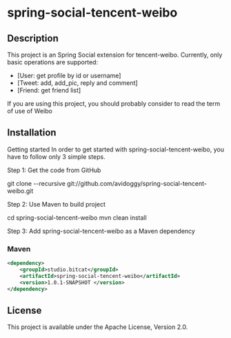 spring-social-tencent-weibo 
====================================

## Description
This project is an Spring Social extension for tencent-weibo. Currently, only basic operations are supported:

 - [User: get profile by id or username]
 - [Tweet: add, add_pic, reply and comment]
 - [Friend: get friend list]

If you are using this project, you should probably consider to read the term of use of Weibo

## Installation
Getting started In order to get started with spring-social-tencent-weibo, you have to follow only 3 simple steps.

Step 1: Get the code from GitHub

git clone --recursive git://github.com/avidoggy/spring-social-tencent-weibo.git

Step 2: Use Maven to build project

cd spring-social-tencent-weibo mvn clean install

Step 3: Add spring-social-tencent-weibo as a Maven dependency
### Maven
```xml
<dependency>
    <groupId>studio.bitcat</groupId>
    <artifactId>spring-social-tencent-weibo</artifactId>
    <version>1.0.1-SNAPSHOT </version>
</dependency>
```

## License 
This project is available under the Apache License, Version 2.0.

